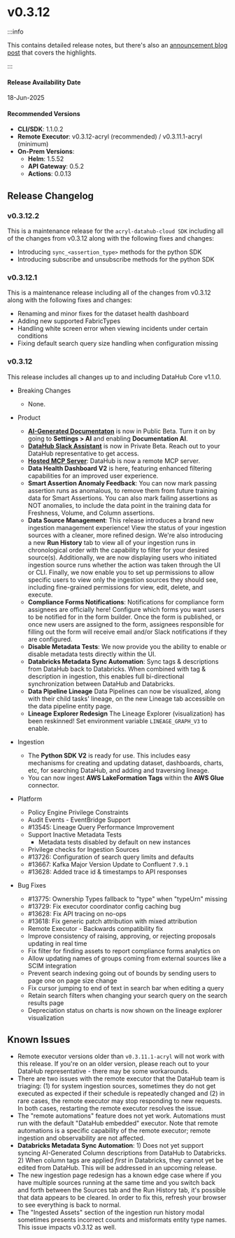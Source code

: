 # v0.3.12

:::info

This contains detailed release notes, but there's also an [announcement blog post](https://datahub.com/blog/datahub-cloud-v0-3-12/) that covers the highlights.

:::

#### Release Availability Date

18-Jun-2025

#### Recommended Versions

- **CLI/SDK**: 1.1.0.2
- **Remote Executor**: v0.3.12-acryl (recommended) / v0.3.11.1-acryl (minimum)
- **On-Prem Versions**:
  - **Helm**: 1.5.52
  - **API Gateway**: 0.5.2
  - **Actions**: 0.0.13

## Release Changelog

### v0.3.12.2

This is a maintenance release for the `acryl-datahub-cloud SDK` including all of the changes from v0.3.12 along with the following fixes and changes:

- Introducing `sync_<assertion_type>` methods for the python SDK
- Introducing subscribe and unsubscribe methods for the python SDK
 

### v0.3.12.1

This is a maintenance release including all of the changes from v0.3.12 along with the following fixes and changes:

- Renaming and minor fixes for the dataset health dashboard
- Adding new supported FabricTypes
- Handling white screen error when viewing incidents under certain conditions
- Fixing default search query size handling when configuration missing

### v0.3.12

This release includes all changes up to and including DataHub Core v1.1.0.

- Breaking Changes

  - None.

- Product

  - [**AI-Generated Documentaton**](../../automations/ai-docs.md) is now in Public Beta. Turn it on by going to **Settings > AI** and enabling **Documentation AI**.
  - [**DataHub Slack Assistant**](../slack/saas-slack-app.md#datahub-slack-bot) is now in Private Beta. Reach out to your DataHub representative to get access.
  - [**Hosted MCP Server**](../../features/feature-guides/mcp.md): DataHub is now a remote MCP server.
  - **Data Health Dashboard V2** is here, featuring enhanced filtering capabilities for an improved user experience.
  - **Smart Assertion Anomaly Feedback**: You can now mark passing assertion runs as anomalous, to remove them from future training data for Smart Assertions. You can also mark failing assertions as NOT anomalies, to include the data point in the training data for Freshness, Volume, and Column assertions.
  - **Data Source Management**: This release introduces a brand new ingestion management experience! View the status of your ingestion sources with a cleaner, more refined design. We're also introducing a new **Run History** tab to view all of your ingestion runs in chronological order with the capability to filter for your desired source(s). Additionally, we are now displaying users who initiated ingestion source runs whether the action was taken through the UI or CLI. Finally, we now enable you to set up permissions to allow specific users to view only the ingestion sources they should see, including fine-grained permissions for view, edit, delete, and execute.
  - **Compliance Forms Notifications**: Notifications for compliance form assignees are officially here! Configure which forms you want users to be notified for in the form builder. Once the form is published, or once new users are assigned to the form, assignees responsible for filling out the form will receive email and/or Slack notifications if they are configured.
  - **Disable Metadata Tests**: We now provide you the ability to enable or disable metadata tests directly within the UI.
  - **Databricks Metadata Sync Automation**: Sync tags & descriptions from DataHub back to Databricks. When combined with tag & description in ingestion, this enables full bi-directional synchronization between DataHub and Databricks.
  - **Data Pipeline Lineage** Data Pipelines can now be visualized, along with their child tasks' lineage, on the new Lineage tab accessible on the data pipeline entity page.
  - **Lineage Explorer Redesign** The Lineage Explorer (visualization) has been reskinned! Set environment variable `LINEAGE_GRAPH_V3` to enable.

- Ingestion

  - The **Python SDK V2** is ready for use. This includes easy mechanisms for creating and updating dataset, dashboards, charts, etc, for searching DataHub, and adding and traversing lineage.
  - You can now ingest **AWS LakeFormation Tags** within the **AWS Glue** connector.

- Platform

  - Policy Engine Privilege Constraints
  - Audit Events - EventBridge Support
  - #13545: Lineage Query Performance Improvement
  - Support Inactive Metadata Tests
    - Metadata tests disabled by default on new instances
  - Privilege checks for Ingestion Sources
  - #13726: Configuration of search query limits and defaults
  - #13667: Kafka Major Version Update to Confluent `7.9.1`
  - #13628: Added trace id & timestamps to API responses

- Bug Fixes

  - #13775: Ownership Types fallback to "type" when "typeUrn" missing
  - #13729: Fix executor coordinator config caching bug
  - #13628: Fix API tracing on no-ops
  - #13618: Fix generic patch attribution with mixed attribution
  - Remote Executor - Backwards compatibility fix
  - Improve consistency of raising, approving, or rejecting proposals updating in real time
  - Fix filter for finding assets to report compliance forms analytics on
  - Allow updating names of groups coming from external sources like a SCIM integration
  - Prevent search indexing going out of bounds by sending users to page one on page size change
  - Fix cursor jumping to end of text in search bar when editing a query
  - Retain search filters when changing your search query on the search results page
  - Depreciation status on charts is now shown on the lineage explorer visualization

## Known Issues

- Remote executor versions older than `v0.3.11.1-acryl` will not work with this release. If you're on an older version, please reach out to your DataHub representative - there may be some workarounds.
- There are two issues with the remote executor that the DataHub team is triaging: (1) for system ingestion sources, sometimes they do not get executed as expected if their schedule is repeatedly changed and (2) in rare cases, the remote executor may stop responding to new requests. In both cases, restarting the remote executor resolves the issue.
- The "remote automations" feature does not yet work. Automations must run with the default "DataHub embedded" executor. Note that remote automations is a specific capability of the remote executor; remote ingestion and observability are not affected.
- **Databricks Metadata Sync Automation**: 1) Does not yet support syncing AI-Generated Column descriptions from DataHub to Databricks. 2) When column tags are applied _first_ in Databricks, they cannot yet be edited from DataHub. This will be addressed in an upcoming release.
- The new ingestion page redesign has a known edge case where if you have multiple sources running at the same time and you switch back and forth between the Sources tab and the Run History tab, it's possible that data appears to be cleared. In order to fix this, refresh your browser to see everything is back to normal.
- The "Ingested Assets" section of the ingestion run history modal sometimes presents incorrect counts and misformats entity type names. This issue impacts v0.3.12 as well.
